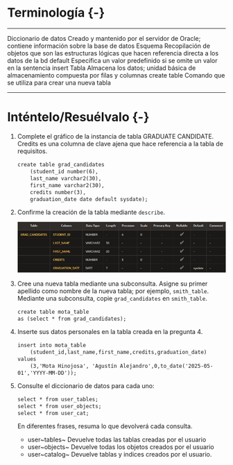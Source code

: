 # Terminología {-}

  ---------------------- ---------------------------------------------------
  Diccionario de datos   Creado y mantenido por el servidor de Oracle;
                         contiene información sobre la base de datos
  Esquema                Recopilación de objetos que son las estructuras
                         lógicas que hacen referencia directa a los datos
                         de la bd
  default                Especifica un valor predefinido si se omite un
                         valor en la sentencia insert
  Tabla                  Almacena los datos; unidad básica de
                         almacenamiento compuesta por filas y columnas
  create table           Comando que se utiliza para crear una nueva tabla
  ---------------------- ---------------------------------------------------

# Inténtelo/Resuélvalo {-}

1.  Complete el gráfico de la instancia de tabla GRADUATE CANDIDATE.
    Credits es una columna de clave ajena que hace referencia a la tabla
    de requisitos.

    ``` {.sql}
    create table grad_candidates
        (student_id number(6),
        last_name varchar2(30),
        first_name varchar2(30),
        credits number(3),
        graduation_date date default sysdate);
    ```

2.  Confirme la creación de la tabla mediante `describe`.

    ![grad_candidates](./resources/t_grad_candidates.png)

3.  Cree una nueva tabla mediante una subconsulta. Asigne su primer
    apellido como nombre de la nueva tabla; por ejemplo, `smith_table`.
    Mediante una subconsulta, copie `grad_candidates` en `smith_table`.

    ``` {.sql}
    create table mota_table
    as (select * from grad_candidates);
    ```

4.  Inserte sus datos personales en la tabla creada en la pregunta 4.

    ``` {.sql}
    insert into mota_table
        (student_id,last_name,first_name,credits,graduation_date)
    values
        (3,'Mota Hinojosa', 'Agustín Alejandro',0,to_date('2025-05-01','YYYY-MM-DD'));
    ```

5.  Consulte el diccionario de datos para cada uno:

    ``` {.sql}
    select * from user_tables;
    select * from user_objects;
    select * from user_cat;
    ```

    En diferentes frases, resuma lo que devolverá cada consulta.

      - user~tables~   Devuelve todas las tablas creadas por el usuario
      - user~objects~   Devuelve todas los objetos creados por el usuario
      - user~catalog~   Devuelve tablas y indices creados por el usuario.
